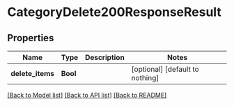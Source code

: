 # CategoryDelete200ResponseResult


## Properties
Name | Type | Description | Notes
------------ | ------------- | ------------- | -------------
**delete_items** | **Bool** |  | [optional] [default to nothing]


[[Back to Model list]](../README.md#models) [[Back to API list]](../README.md#api-endpoints) [[Back to README]](../README.md)


